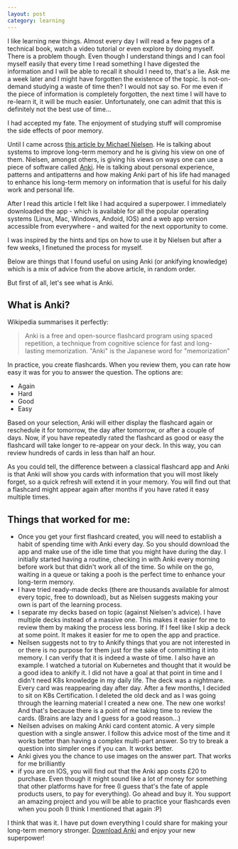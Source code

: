 ```yaml
---
layout: post
category: learning
---
```



I like learning new things. Almost every day I will read a few pages of a technical book, watch a video tutorial or even explore by doing myself. There is a problem though. Even though I understand things and I can fool myself easily that every time I read something I have digested the information and I will be able to recall it should I need to, that's a lie.
Ask me a week later and I might have forgotten the existence of the topic. Is not-on-demand studying a waste of time then? I would not say so. For me even if the piece of information is completely forgotten, the next time I will have to re-learn it, it will be much easier. Unfortunately, one can admit that this is definitely not the best use of time...

I had accepted my fate. The enjoyment of studying stuff will compromise the side effects of poor memory. 

Until I came across [this article by Michael Nielsen](http://augmentingcognition.com/ltm.html). He is talking about systems to improve long-term memory and he is giving his view on one of them. Nielsen, amongst others, is giving his views on ways one can use a piece of software called [Anki](https://apps.ankiweb.net/index.html). He is talking about personal experience, patterns and antipatterns and how making Anki part of his life had managed to enhance his long-term memory on information that is useful for his daily work and personal life.

After I read this article I felt like I had acquired a superpower. I immediately downloaded the app - which is available for all the popular operating systems (Linux, Mac, Windows, Andoid, IOS) and a web app version accessible from everywhere - and waited for the next opportunity to come.

I was inspired by the hints and tips on how to use it by Nielsen but after a few weeks, I finetuned the process for myself. 

Below are things that I found useful on using Anki (or ankifying knowledge) which is a mix of advice from the above article, in random order. 

But first of all, let's see what is Anki.

## What is Anki?
Wikipedia summarises it perfectly:
> Anki is a free and open-source flashcard program using spaced repetition, a technique from cognitive science for fast and long-lasting memorization. "Anki" is the Japanese word for "memorization"

In practice, you create flashcards. When you review them, you can rate how easy it was for you to answer the question. The options are:
* Again
* Hard
* Good
* Easy

Based on your selection, Anki will either display the flashcard again or reschedule it for tomorrow, the day after tomorrow, or after a couple of days. Now, if you have repeatedly rated the flashcard as good or easy the flashcard will take longer to re-appear on your deck. In this way, you can review hundreds of cards in less than half an hour. 

As you could tell, the difference between a classical flashcard app and Anki is that Anki will show you cards with information that you will most likely forget, so a quick refresh will extend it in your memory. You will find out that a flashcard might appear again after months if you have rated it easy multiple times.


## Things that worked for me:
* Once you get your first flashcard created, you will need to establish a habit of spending time with Anki every day. So you should download the app and make use of the idle time that you might have during the day. I initially started having a routine, checking in with Anki every morning before work but that didn't work all of the time. So while on the go, waiting in a queue or taking a pooh is the perfect time to enhance your long-term memory. 
* I have tried ready-made decks (there are thousands available for almost every topic, free to download), but as Nielsen suggests making your own is part of the learning process.
* I separate my decks based on topic (against Nielsen's advice). I have multiple decks instead of a massive one. This makes it easier for me to review them by making the process less boring. If I feel like I skip a deck at some point. It makes it easier for me to open the app and practice.
* Neilsen suggests not to try to Ankify things that you are not interested in or there is no purpose for them just for the sake of committing it into memory. I can verify that it is indeed a waste of time. I also have an example. I watched a tutorial on Kubernetes and thought that it would be a good idea to ankify it. I did not have a goal at that point in time and I didn't need K8s knowledge in my daily life. The deck was a nightmare. Every card was reappearing day after day. After a few months, I decided to sit on K8s Certification. I deleted the old deck and as I was going through the learning material I created a new one. The new one works! And that's because there is a point of me taking time to review the cards. (Brains are lazy and I guess for a good reason...)
* Neilsen advises on making Anki card content atomic. A very simple question with a single answer. I follow this advice most of the time and it works better than having a complex multi-part answer. So try to break a question into simpler ones if you can. It works better.
* Anki gives you the chance to use images on the answer part. That works for me brilliantly
* if you are on IOS, you will find out that the Anki app costs £20 to purchase. Even though it might sound like a lot of money for something that other platforms have for free (I guess that's the fate of apple products users, to pay for everything). Go ahead and buy it. You support an amazing project and you will be able to practice your flashcards even when you pooh (I think I mentioned that again :P) 

I think that was it. I have put down everything I could share for making your long-term memory stronger.
[Download Anki](https://apps.ankiweb.net/index.html) and enjoy your new superpower!
